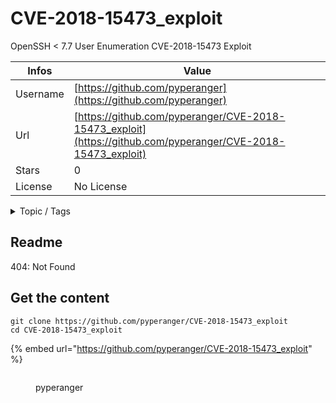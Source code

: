 # CVE-2018-15473_exploit

OpenSSH  < 7.7 User Enumeration CVE-2018-15473 Exploit

| Infos    | Value                                                              |
| -------- | -------------------------------------------------------------------|
| Username | [https://github.com/pyperanger](https://github.com/pyperanger) |
| Url      | [https://github.com/pyperanger/CVE-2018-15473_exploit](https://github.com/pyperanger/CVE-2018-15473_exploit)                                               |
| Stars    | 0                                                          |
| License  | No License                                                        |

<details>

<summary>Topic / Tags</summary>

* cve-2018-15473* openssh* perl* user-enumeration* vulnerability

</details>

## Readme

404: Not Found


## Get the content

```
git clone https://github.com/pyperanger/CVE-2018-15473_exploit
cd CVE-2018-15473_exploit
```

{% embed url="https://github.com/pyperanger/CVE-2018-15473_exploit" %}

<figure><img src="https://avatars.githubusercontent.com/u/10832641?v=4" alt=""><figcaption><p>pyperanger</p></figcaption></figure>
